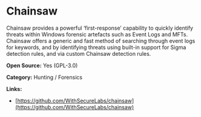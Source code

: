 # Chainsaw

Chainsaw provides a powerful ‘first-response’ capability to quickly identify threats within Windows forensic artefacts such as Event Logs and MFTs.
Chainsaw offers a generic and fast method of searching through event logs for keywords, and by identifying threats using built-in support for Sigma detection rules, and via custom Chainsaw detection rules.


**Open Source:** Yes (GPL-3.0)

**Category:** Hunting / Forensics



**Links:**
- [https://github.com/WithSecureLabs/chainsaw](https://github.com/WithSecureLabs/chainsaw)